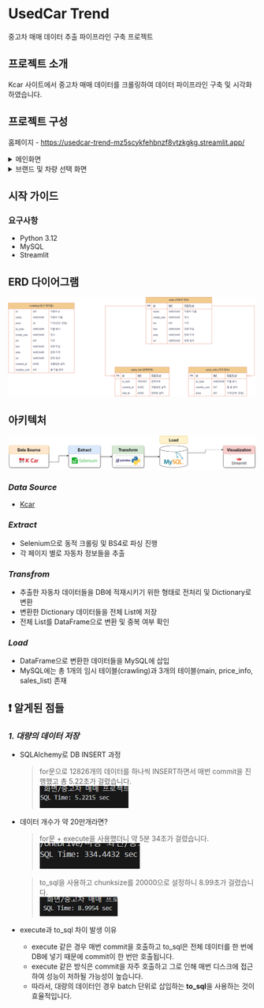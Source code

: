 # UsedCar Trend 
중고차 매매 데이터 추출 파이프라인 구축 프로젝트

## 프로젝트 소개
Kcar 사이트에서 중고차 매매 데이터를 크롤링하여 데이터 파이프라인 구축 및 시각화하였습니다.

## 프로젝트 구성
홈페이지 - https://usedcar-trend-mz5scykfehbnzf8vtzkgkg.streamlit.app/
<details>
  <summary>메인화면</summary>
  <figure class="half"><a href="link"><img src="./img/main.png"></a> <a href="link"><img src="./img/main2.png"></a> </figure> 
</details>

<details>
  <summary>브랜드 및 차량 선택 화면</summary>
  <figure class="half"><a href="link"><img src="./img/brand_selected.png"></a> <a href="link"><img src="./img/brand_car_selected.png" "></a></figure> 
</details>

## 시작 가이드
### 요구사항
- Python 3.12
- MySQL
- Streamlit

## ERD 다이어그램
![ERD](./img/db_schema.png)

## 아키텍처
![Architecture](./img/architecture.png)
### *Data Source*
- [Kcar](https://www.kcar.com/bc/search)

### *Extract*
- Selenium으로 동적 크롤링 및 BS4로 파싱 진행
- 각 페이지 별로 자동차 정보들을 추출

### *Transfrom*
- 추출한 자동차 데이터들을 DB에 적재시키기 위한 형태로 전처리 및 Dictionary로 변환
- 변환한 Dictionary 데이터들을 전체 List에 저장
- 전체 List를 DataFrame으로 변환 및 중복 여부 확인
### *Load*
- DataFrame으로 변환한 데이터들을 MySQL에 삽입
- MySQL에는 총 1개의 임시 테이블(crawling)과 3개의 테이블(main, price_info, sales_list) 존재


## :exclamation: 알게된 점들
### *1. 대량의 데이터 저장*
- SQLAlchemy로 DB INSERT 과정
  > for문으로 12826개의 데이터를 하나씩 INSERT하면서 매번 commit을 진행했고 총 5.22초가 걸렸습니다. <br>
  > ![12826](./img/sqlalchemy_execute_12826.png)

- 데이터 개수가 약 20만개라면?
  > for문 + execute을 사용했더니 약 5분 34초가 걸렸습니다. <br>
  > ![205216](./img/sqlalchemy_execute_205216.png)

  > to_sql을 사용하고 chunksize를 20000으로 설정하니 8.99초가 걸렸습니다. <br>
  > ![20000](./img/sqlalchemy_to_sql.png)

- execute과 to_sql 차이 발생 이유
  - execute 같은 경우 매번 commit을 호출하고 to_sql은 전체 데이터를 한 번에 DB에 넣기 때문에 commit이 한 번만 호출됩니다.
  - execute 같은 방식은 commit을 자주 호출하고 그로 인해 매번 디스크에 접근하여 성능이 저하될 가능성이 높습니다.
  - 따라서, 대량의 데이터인 경우 batch 단위로 삽입하는 **to_sql**을 사용하는 것이 효율적입니다.


